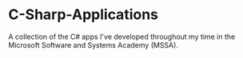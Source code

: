 # C-Sharp-Applications
A collection of the C# apps I've developed throughout my time in the Microsoft Software and Systems Academy (MSSA).
